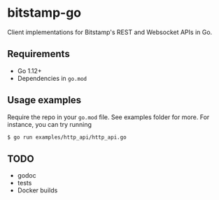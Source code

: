 # bitstamp-go

Client implementations for Bitstamp's REST and Websocket APIs in Go.

## Requirements

* Go 1.12+
* Dependencies in `go.mod`

## Usage examples

Require the repo in your `go.mod` file. See examples folder for more. For instance, you can try running 
```bash
$ go run examples/http_api/http_api.go
```

## TODO

* godoc
* tests
* Docker builds